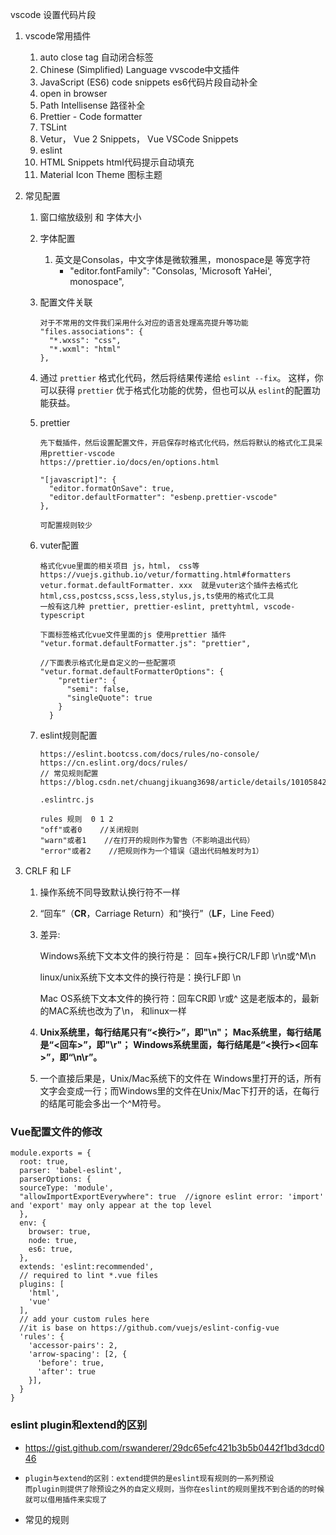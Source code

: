 vscode 设置代码片段

1. vscode常用插件

   1. auto close tag  自动闭合标签
   2. Chinese (Simplified) Language  vvscode中文插件
   3. JavaScript (ES6) code snippets  es6代码片段自动补全
   4. open in browser
   5. Path Intellisense  路径补全
   6. Prettier - Code formatter
   7. TSLint
   8. Vetur， Vue 2 Snippets，  Vue VSCode Snippets
   9. eslint
   10. HTML Snippets   html代码提示自动填充
   11. Material Icon Theme  图标主题

2. 常见配置

   1. 窗口缩放级别  和 字体大小

   2. 字体配置 

      1. 英文是Consolas，中文字体是微软雅黑，monospace是 等宽字符
         - "editor.fontFamily": "Consolas, 'Microsoft YaHei', monospace",

   3. 配置文件关联

      ```
      对于不常用的文件我们采用什么对应的语言处理高亮提升等功能
      "files.associations": {
        "*.wxss": "css",
        "*.wxml": "html"
      },
      ```

   4. 通过 `prettier` 格式化代码，然后将结果传递给 `eslint --fix`。 这样，你可以获得 `prettier` 优于格式化功能的优势，但也可以从 `eslint`的配置功能获益。

   5. prettier

      ```
      先下载插件，然后设置配置文件，开启保存时格式化代码，然后将默认的格式化工具采用prettier-vscode
      https://prettier.io/docs/en/options.html
      
      "[javascript]": {
        "editor.formatOnSave": true,
        "editor.defaultFormatter": "esbenp.prettier-vscode"
      },
      
      可配置规则较少
      ```

   6. vuter配置

      ```
      格式化vue里面的相关项目 js，html， css等
      https://vuejs.github.io/vetur/formatting.html#formatters
      vetur.format.defaultFormatter. xxx  就是vuter这个插件去格式化html,css,postcss,scss,less,stylus,js,ts使用的格式化工具
      一般有这几种 prettier, prettier-eslint, prettyhtml, vscode-typescript
      
      下面标签格式化vue文件里面的js 使用prettier 插件
      "vetur.format.defaultFormatter.js": "prettier",
      
      //下面表示格式化是自定义的一些配置项
      "vetur.format.defaultFormatterOptions": {
          "prettier": {
            "semi": false,
            "singleQuote": true
          }
        }
      ```

   7. eslint规则配置

      ```
      https://eslint.bootcss.com/docs/rules/no-console/
      https://cn.eslint.org/docs/rules/
      // 常见规则配置
      https://blog.csdn.net/chuangjikuang3698/article/details/101058423
      
      .eslintrc.js
      
      rules 规则  0 1 2
      "off"或者0    //关闭规则
      "warn"或者1    //在打开的规则作为警告（不影响退出代码）
      "error"或者2    //把规则作为一个错误（退出代码触发时为1）
      ```



3. CRLF 和 LF

   1. 操作系统不同导致默认换行符不一样

   2. “回车”（**CR**，Carriage Return）和“换行”（**LF**，Line Feed）

   3. 差异:

      Windows系统下文本文件的换行符是： 回车+换行CR/LF即 \r\n或^M\n

      linux/unix系统下文本文件的换行符是：换行LF即 \n

      Mac OS系统下文本文件的换行符：回车CR即 \r或^ 这是老版本的，最新的MAC系统也改为了\n， 和linux一样

   4. **Unix系统里，每行结尾只有“<换行>”，即"\n"；**
      **Mac系统里，每行结尾是“<回车>”，即"\r"；**
      **Windows系统里面，每行结尾是“<换行><回车 >”，即“\n\r”。**

   5. 一个直接后果是，Unix/Mac系统下的文件在 Windows里打开的话，所有文字会变成一行；而Windows里的文件在Unix/Mac下打开的话，在每行的结尾可能会多出一个^M符号。





### Vue配置文件的修改

```
module.exports = {
  root: true,
  parser: 'babel-eslint',
  parserOptions: {
  sourceType: 'module',
  "allowImportExportEverywhere": true  //ignore eslint error: 'import' and 'export' may only appear at the top level
  },
  env: {
    browser: true,
    node: true,
    es6: true,
  },
  extends: 'eslint:recommended',
  // required to lint *.vue files
  plugins: [
    'html',
    'vue'
  ],
  // add your custom rules here
  //it is base on https://github.com/vuejs/eslint-config-vue
  'rules': {
    'accessor-pairs': 2,
    'arrow-spacing': [2, {
      'before': true,
      'after': true
    }],
  }
}
```



### eslint plugin和extend的区别

+ <https://gist.github.com/rswanderer/29dc65efc421b3b5b0442f1bd3dcd046>

+ ```
  plugin与extend的区别：extend提供的是eslint现有规则的一系列预设
  而plugin则提供了除预设之外的自定义规则，当你在eslint的规则里找不到合适的的时候就可以借用插件来实现了
  ```

+ 常见的规则